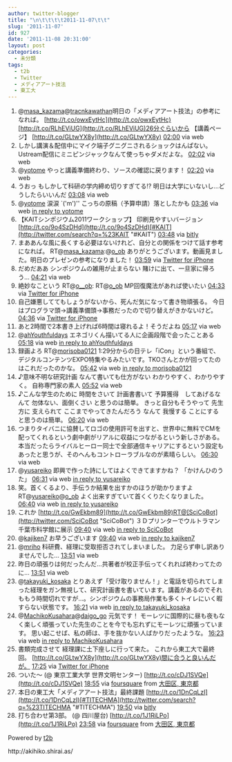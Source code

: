 ```yaml
---
author: twitter-blogger
title: "\n\t\t\t\t2011-11-07\t\t"
slug: '2011-11-07'
id: 927
date: '2011-11-08 20:31:00'
layout: post
categories:
  - 未分類
tags:
  - t2b
  - Twitter
  - メディアアート技法
  - 東工大
---
```


<div xmlns:georss="http://www.georss.org/georss">

1.  <span><span>@[masa_kazama](http://twitter.com/masa_kazama "masa_kazama")@[tracnkawathan](http://twitter.com/tracnkawathan "tracnkawathan")明日の「メディアアート技法」の参考になれば。 [http://t.co/owxEytHc](http://t.co/owxEytHc)[http://t.co/RLhEViUG](http://t.co/RLhEViUG)26分ぐらいから 【講義ページ】 [http://t.co/GLtwYX8y](http://t.co/GLtwYX8y)</span> <span>[<span>02:00</span>](http://twitter.com/o_ob/status/133529285989367808) <span>via web</span></span></span>
2.  <span><span>しかし講演＆配信中にマイク端子グニグニされるショックはんぱない。 Ustream配信にミニピンジャックなんて使っちゃダメだよな。</span> <span>[<span>02:02</span>](http://twitter.com/o_ob/status/133529789914034176) <span>via web</span></span></span>
3.  <span><span>@[yotome](http://twitter.com/yotome "yotome") やっと講義準備終わり、ソースの確認に戻ります！</span> <span>[<span>02:20</span>](http://twitter.com/o_ob/status/133534224455180289) <span>via web</span></span></span>
4.  <span><span>うおっ もしかして科研の学内締め切りすぎてる!? 明日は大学にいないし…どうしたらいいんだ</span> <span>[<span>03:08</span>](http://twitter.com/o_ob/status/133546351794462720) <span>via web</span></span></span>
5.  <span><span>@[yotome](http://twitter.com/yotome "yotome") 涙涙 `('m')'' こっちの原稿（予算申請）落としたかも</span> <span>[<span>03:36</span>](http://twitter.com/o_ob/status/133553376096026625) <span>via web</span> [in reply to yotome](http://twitter.com/yotome/status/133552353864454146)</span></span>
6.  <span><span>【KAITシンポジウム2011ワークショップ】 印刷見やすいバージョン [http://t.co/9o4SzDHd](http://t.co/9o4SzDHd)[#KAIT](http://twitter.com/search?q=%23KAIT "#KAIT")</span> <span>[<span>03:48</span>](http://twitter.com/o_ob/status/133556320153509889) <span>via [bitly](http://bit.ly)</span></span></span>
7.  <span><span>まああんな風に長くする必要はないけれど、自分との関係をつけて話す参考になれば。 RT@[masa_kazama](http://twitter.com/masa_kazama "masa_kazama"):@[o_ob](http://twitter.com/o_ob "o_ob") ありがとうございます。動画見ました。明日のプレゼンの参考になりました！</span> <span>[<span>03:59</span>](http://twitter.com/o_ob/status/133559288407932928) <span>via [Twitter for iPhone](http://twitter.com/#!/download/iphone)</span></span></span>
8.  <span><span>だめだああ シンポジウムの雑用が止まらない 賭けに出て、一旦家に帰ろう…</span> <span>[<span>04:21</span>](http://twitter.com/o_ob/status/133564671956496385) <span>via web</span></span></span>
9.  <span><span>絶妙なこという RT@[o__ob](http://twitter.com/o__ob "o__ob"): RT@[o_ob](http://twitter.com/o_ob "o_ob") MP回復魔法があれば使いたい</span> <span>[<span>04:33</span>](http://twitter.com/o_ob/status/133567737036410880) <span>via [Twitter for iPhone](http://twitter.com/#!/download/iphone)</span></span></span>
10.  <span><span>自己嫌悪しててもしょうがないから、死んだ気になって書き物頑張る。 今日はプログラマ頭→講義準備頭→事務だったので切り替えがきかないけど。</span> <span>[<span>04:36</span>](http://twitter.com/o_ob/status/133568530233831426) <span>via [Twitter for iPhone](http://twitter.com/#!/download/iphone)</span></span></span>
11.  <span><span>あと2時間で2本書き上げれば6時間は寝れるよ！そうだよね</span> <span>[<span>05:17</span>](http://twitter.com/o_ob/status/133578877254639616) <span>via web</span></span></span>
12.  <span><span>@[ahYouthfuldays](http://twitter.com/ahYouthfuldays "ahYouthfuldays") エネゴリくん描いてる人に企画段階で会ったことある</span> <span>[<span>05:18</span>](http://twitter.com/o_ob/status/133579072751140864) <span>via web</span> [in reply to ahYouthfuldays](http://twitter.com/ahYouthfuldays/status/133578372163969026)</span></span>
13.  <span><span>録画よろ RT@[morisoba0121](http://twitter.com/morisoba0121 "morisoba0121") 1:29分からの日テレ「iCon」という番組で、デジタルコンテンツEXPO特集やるみたいです。TKOさんとかが回ってたのはこれだったのかな。</span> <span>[<span>05:42</span>](http://twitter.com/o_ob/status/133585140357148672) <span>via web</span> [in reply to morisoba0121](http://twitter.com/morisoba0121/status/133579336237326336)</span></span>
14.  <span><span>♪意味不明な研究計画 なんて書いても仕方がない わかりやすく、わかりやすく。 自称専門家の素人</span> <span>[<span>05:52</span>](http://twitter.com/o_ob/status/133587751634354176) <span>via web</span></span></span>
15.  <span><span>♪こんな学生のために 時間をさいて 計画書書いて 予算獲得　してあげるなんて 勿体ない、面倒くさい と思うのは簡単。 きっと自分もそうやって 先生方に 支えられて ここまでやってきたんだろう なんて 我慢する ことにする と思うのは簡単。</span> <span>[<span>06:20</span>](http://twitter.com/o_ob/status/133594658168250368) <span>via web</span></span></span>
16.  <span><span>つまりタイバニに協賛してロゴの使用許可を出すと、世界中に無料でCMを配ってくれるという劇中劇がリアルに収益につながるという新しさがある。本当だったらライバルヒーロー同士で全部通信キャリアにするという設定もあったと思うが、そのへんもコントローラブルなのが素晴らしい。</span> <span>[<span>06:30</span>](http://twitter.com/o_ob/status/133597093725077504) <span>via web</span></span></span>
17.  <span><span>@[yusareiko](http://twitter.com/yusareiko "yusareiko") 即興で作った詩にしてはよくできてますかね？ 「かけんひのうた」</span> <span>[<span>06:31</span>](http://twitter.com/o_ob/status/133597398621634561) <span>via web</span> [in reply to yusareiko](http://twitter.com/yusareiko/status/133595066219503617)</span></span>
18.  <span><span>笑。首くくるより、手伝うか結果を出すかのほうが助かりますよ RT@[yusareiko](http://twitter.com/yusareiko "yusareiko")@[o_ob](http://twitter.com/o_ob "o_ob") よく出来すぎていて首くくりたくなりました。</span> <span>[<span>06:40</span>](http://twitter.com/o_ob/status/133599793455968256) <span>via web</span> [in reply to yusareiko](http://twitter.com/yusareiko/status/133599471044001792)</span></span>
19.  <span><span>これか [http://t.co/GwEkbm89](http://t.co/GwEkbm89)RT@[SciCoBot](http://twitter.com/SciCoBot "SciCoBot") ３Ｄプリンターでウルトラマン　千葉市科学館に展示</span> <span>[<span>09:40</span>](http://twitter.com/o_ob/status/133644948649152512) <span>via web</span> [in reply to SciCoBot](http://twitter.com/SciCoBot/status/133610175859920896)</span></span>
20.  <span><span>@[kajiken7](http://twitter.com/kajiken7 "kajiken7") お早うございます</span> <span>[<span>09:40</span>](http://twitter.com/o_ob/status/133645037144780801) <span>via web</span> [in reply to kajiken7](http://twitter.com/kajiken7/status/133637859700776960)</span></span>
21.  <span><span>@[mriho](http://twitter.com/mriho "mriho") 科研費、経理に受取拒否されてしまいました。 力足らず申し訳ありませんでした…</span> <span>[<span>13:51</span>](http://twitter.com/o_ob/status/133708090938884096) <span>via web</span></span></span>
22.  <span><span>昨日の頑張りは何だったんだ…共著者が校正手伝ってくれれば終わってたのに…</span> <span>[<span>13:51</span>](http://twitter.com/o_ob/status/133708251287130113) <span>via web</span></span></span>
23.  <span><span>@[takayuki_kosaka](http://twitter.com/takayuki_kosaka "takayuki_kosaka") とりあえず「受け取りません！」と電話を切られてしまった経理をガン無視して、研究計画書を書いています。講義があるのでそれももう時間切れですが…。シンポジウムの事務局作業も多くトイレにいく暇すらない状態です。</span> <span>[<span>16:21</span>](http://twitter.com/o_ob/status/133745973196357632) <span>via web</span> [in reply to takayuki_kosaka](http://twitter.com/takayuki_kosaka/status/133745166233239552)</span></span>
24.  <span><span>@[MachikoKusahara](http://twitter.com/MachikoKusahara "MachikoKusahara")@[daigo_go](http://twitter.com/daigo_go "daigo_go") 元気です！ モーレツに国際的に昼も夜もなく楽しく頑張っていた先生のことを今でも忘れずにモーレツに頑張っています。 思い起こせば、私の師は、手を抜かない人ばかりだったような。</span> <span>[<span>16:23</span>](http://twitter.com/o_ob/status/133746373236506624) <span>via web</span> [in reply to MachikoKusahara](http://twitter.com/MachikoKusahara/status/133740456566730753)</span></span>
25.  <span><span>書類完成させて 経理課に土下座しに行って来た。 これから東工大で最終回。 [http://t.co/GLtwYX8y](http://t.co/GLtwYX8y)間に合うと良いんだが。</span> <span>[<span>17:25</span>](http://twitter.com/o_ob/status/133762118397857792) <span>via [Twitter for iPhone](http://twitter.com/#!/download/iphone)</span></span></span>
26.  <span><span>ついた～ (@ 東京工業大学 世界文明センター) [http://t.co/cDJ1SVQe](http://t.co/cDJ1SVQe)</span> <span>[<span>18:55</span>](http://twitter.com/o_ob/status/133784619471482880) <span>via [foursquare](http://foursquare.com)</span> from [大田区, 東京都<span></span>](http://maps.google.com/maps?q=35.60548,139.68346)</span></span>
27.  <span><span>本日の東工大「メディアアート技法」最終課題 [http://t.co/1DnCqLzI](http://t.co/1DnCqLzI)[#TITECHMA](http://twitter.com/search?q=%23TITECHMA "#TITECHMA")</span> <span>[<span>19:50</span>](http://twitter.com/o_ob/status/133798550533439488) <span>via [bitly](http://bit.ly)</span></span></span>
28.  <span><span>打ち合わせ第3部。 (@ 四川屋台) [http://t.co/1J1RiLPo](http://t.co/1J1RiLPo)</span> <span>[<span>23:58</span>](http://twitter.com/o_ob/status/133861041179328512) <span>via [foursquare](http://foursquare.com)</span> from [大田区, 東京都<span></span>](http://maps.google.com/maps?q=35.60622178,139.68487347)</span></span>

</div>

Powered by [t2b](http://t2b.utilz.jp/)

<div>http://akihiko.shirai.as/</div>